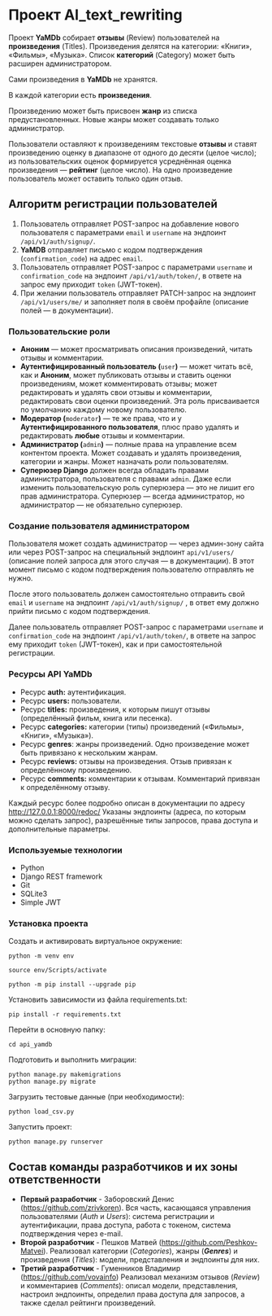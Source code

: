 # Проект  **AI_text_rewriting**

Проект  **YaMDb**  собирает  **отзывы**  (Review) пользователей на  **произведения**  (Titles). Произведения делятся на категории: «Книги», «Фильмы», «Музыка». Список  **категорий**  (Category) может быть расширен администратором.

Сами произведения в  **YaMDb**  не хранятся.

В каждой категории есть  **произведения**. 

Произведению может быть присвоен  **жанр**  из списка предустановленных. Новые жанры может создавать только администратор.

Пользователи оставляют к произведениям текстовые  **отзывы**  и ставят произведению оценку в диапазоне от одного до десяти (целое число); из пользовательских оценок формируется усреднённая оценка произведения —  **рейтинг**  (целое число). На одно произведение пользователь может оставить только один отзыв.

## Алгоритм регистрации пользователей

1.  Пользователь отправляет POST-запрос на добавление нового пользователя с параметрами `email` и `username` на эндпоинт `/api/v1/auth/signup/`.
2.  **YaMDB** отправляет письмо с кодом подтверждения (`confirmation_code`) на адрес `email`.
3.  Пользователь отправляет POST-запрос с параметрами `username` и `confirmation_code` на эндпоинт `/api/v1/auth/token/`, в ответе на запрос ему приходит `token` (JWT-токен).
4.  При желании пользователь отправляет PATCH-запрос на эндпоинт `/api/v1/users/me/` и заполняет поля в своём профайле (описание полей — в документации).

### Пользовательские роли

-   **Аноним**  — может просматривать описания произведений, читать отзывы и комментарии.
-   **Аутентифицированный пользователь (**`user`**)**  — может читать всё, как и  **Аноним**, может публиковать отзывы и ставить оценки произведениям, может комментировать отзывы; может редактировать и удалять свои отзывы и комментарии, редактировать свои оценки произведений. Эта роль присваивается по умолчанию каждому новому пользователю.
-   **Модератор (**`moderator`**)**  — те же права, что и у  **Аутентифицированного пользователя**, плюс право удалять и редактировать  **любые**  отзывы и комментарии.
-   **Администратор (**`admin`**)**  — полные права на управление всем контентом проекта. Может создавать и удалять произведения, категории и жанры. Может назначать роли пользователям.
-   **Суперюзер Django**  должен всегда обладать правами администратора, пользователя с правами  `admin`. Даже если изменить пользовательскую роль суперюзера — это не лишит его прав администратора. Суперюзер — всегда администратор, но администратор — не обязательно суперюзер.

### Создание пользователя администратором

Пользователя может создать администратор — через админ-зону сайта или через POST-запрос на специальный эндпоинт  `api/v1/users/`  (описание полей запроса для этого случая — в документации). В этот момент письмо с кодом подтверждения пользователю отправлять не нужно.

После этого пользователь должен самостоятельно отправить свой  `email` и `username`  на эндпоинт  `/api/v1/auth/signup/`  , в ответ ему должно прийти письмо с кодом подтверждения.

Далее пользователь отправляет POST-запрос с параметрами `username` и `confirmation_code` на эндпоинт `/api/v1/auth/token/`, в ответе на запрос ему приходит `token` (JWT-токен), как и при самостоятельной регистрации.

### Ресурсы API  **YaMDb**

-   Ресурс  **auth:**  аутентификация.
-   Ресурс  **users:**  пользователи.
-   Ресурс  **titles:**  произведения, к которым пишут отзывы (определённый фильм, книга или песенка).
-   Ресурс  **categories:**  категории (типы) произведений («Фильмы», «Книги», «Музыка»).
-   Ресурс  **genres**: жанры произведений. Одно произведение может быть привязано к нескольким жанрам.
-   Ресурс  **reviews:**  отзывы на произведения. Отзыв привязан к определённому произведению.
-   Ресурс  **comments:**  комментарии к отзывам. Комментарий привязан к определённому отзыву.

Каждый ресурс более подробно описан в документации по адресу http://127.0.0.1:8000/redoc/ 
Указаны эндпоинты (адреса, по которым можно сделать запрос), разрешённые типы запросов, права доступа и дополнительные параметры.

### Используемые технологии    

 - Python       
 - Django REST framework
 - Git
 - SQLite3
 - Simple JWT

### Установка проекта

Cоздать и активировать виртуальное окружение:


    python -m venv env

    source env/Scripts/activate
    
    python -m pip install --upgrade pip

Установить зависимости из файла requirements.txt:

    pip install -r requirements.txt

Перейти в основную папку:

    cd api_yamdb

Подготовить и выполнить миграции:

    python manage.py makemigrations
    python manage.py migrate

Загрузить тестовые данные (при необходимости):

    python load_csv.py

Запустить проект:

    python manage.py runserver


## Состав команды разработчиков и их зоны ответственности

-   **Первый разработчик** - Заборовский Денис (https://github.com/zrivkoren).  Вся часть, касающаяся управления пользователями (*Auth*  и  *Users*): система регистрации и аутентификации, права доступа, работа с токеном, система подтверждения через e-mail.
-   **Второй разработчик** - Пешков Матвей (https://github.com/Peshkov-Matvei). Реализовал категории (*Categories*), жанры (***Genres***) и произведения (*Titles*): модели, представления и эндпоинты для них.
-   **Третий разработчик** - Гуменников Владимир (https://github.com/vovainfo) Реализовал механизм отзывов (*Review*) и комментариев (*Comments*): описал модели, представления, настроил эндпоинты, определил права доступа для запросов, а также сделал рейтинги произведений.



